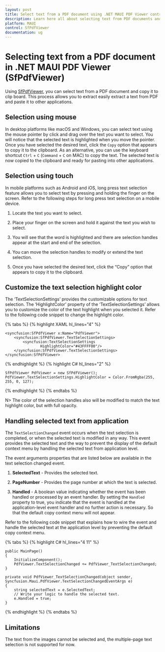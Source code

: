 ```yaml
---
layout: post
title: Select text from a PDF document using .NET MAUI PDF Viewer control | Syncfusion
description: Learn here all about selecting text from PDF documents and copying it to the clipboard using Syncfusion .NET MAUI PDF Viewer (SfPdfViewer).
platform: MAUI
control: SfPdfViewer
documentation: ug
---
```


# Selecting text from a PDF document in .NET MAUI PDF Viewer (SfPdfViewer)

Using [SfPdfViewer](https://help.syncfusion.com/cr/maui/Syncfusion.Maui.PdfViewer.SfPdfViewer.html), you can select text from a PDF document and copy it to clip board. This process allows you to extract easily extract a text from PDF and paste it to other applications.

## Selection using mouse

In desktop platforms like macOS and Windows, you can select text using the mouse pointer by click and drag over the text you want to select. You will notice that the selected text is highlighted when you move the pointer. 
Once you have selected the desired text, click the `Copy` option that appears to copy it to the clipboard. As an alternative, you can use the keyboard shortcut <code>Ctrl</code> + <code>C</code> (<code>Command</code> + <code>C</code> on MAC) to copy the text. The selected text is now copied to the clipboard and ready for pasting into other applications.

## Selection using touch

In mobile platforms such as Android and iOS, long press text selection feature allows you to select text by pressing and holding the finger on the screen. Refer to the following steps for long press text selection on a mobile device.

1.	Locate the text you want to select.

2.	Place your finger on the screen and hold it against the text you wish to select.

3.	You will see that the word is highlighted and there are selection handles appear at the start and end of the selection.

4.	You can move the selection handles to modify or extend the text selection.

5.	Once you have selected the desired text, click the “Copy” option that appears to copy it to the clipboard.

## Customize the text selection highlight color

The ‘TextSelectionSettings’ provides the customizable options for text selection. The ‘HighlightColor’ property of the  ‘TextSelectionSettings’ allows you to customize the color of the text highlight when you selected it. Refer to the following code snippet to change the highlight color.

{% tabs %}
{% highlight XAML hl_lines="4" %}

    <syncfusion:SfPdfViewer x:Name="PdfViewer">
        <syncfusion:SfPdfViewer.TextSelectionSettings>
            <syncfusion:TextSelectionSettings 
                    HighlightColor="#43FFFF00"/>
        </syncfusion:SfPdfViewer.TextSelectionSettings>
    </syncfusion:SfPdfViewer>

{% endhighlight %}
{% highlight C# hl_lines="2" %}

	SfPdfViewer PdfViewer = new SfPdfViewer();
	PdfViewer.TextSelectionSettings.HighlightColor = Color.FromRgba(255, 255, 0, 127);

{% endhighlight %}
{% endtabs %}

N> The color of the selection handles also will be modified to match the text highlight color, but with full opacity.

## Handling selected text from application

The `TextSelectionChanged` event occurs when the text selection is completed, or when the selected text is modified in any way. This event provides the selected text and the way to prevent the display of the default context menu by handling the selected text from application level.

The event arguments properties that are listed below are available in the text selection changed event.

1.	<b>SelectedText</b> - Provides the selected text.

2.	<b>PageNumber</b> - Provides the page number at which the text is selected.

3.	<b>Handled</b> -  A boolean value indicating whether the event has been handled or processed by an event handler. By setting the `Handled` property to true, you indicate that the event is handled at the application-level event handler and no further action is necessary. So that the default copy context menu will not appear.

Refer to the following code snippet that explains how to wire the event and handle the selected text at the application level by preventing the default copy context menu.

{% tabs %}
{% highlight C# hl_lines="4 11" %}

	public MainPage()
	{
		InitializeComponent();
        PdfViewer.TextSelectionChanged += PdfViewer_TextSelectionChanged;
    }

    private void PdfViewer_TextSelectionChanged(object sender, Syncfusion.Maui.PdfViewer.TextSelectionChangedEventArgs e)
    {
        string selectedText = e.SelectedText;
        // Write your logic to handle the selected text.
        e.Handled = true;
    }

{% endhighlight %}
{% endtabs %}

## Limitations

The text from the images cannot be selected and, the multiple-page text selection is not supported for now.